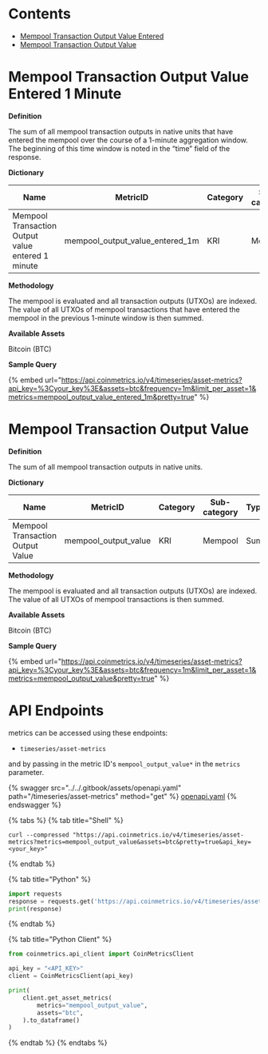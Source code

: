 # Contents

* [Mempool Transaction Output Value Entered](outputs.md#mempool_output_value_entered)
* [Mempool Transaction Output Value](outputs.md#mempool_output_value_entered)

# Mempool Transaction Output Value Entered 1 Minute<a href="#mempool_output_value_entered" id="mempool_output_value_entered"></a>

**Definition**

The sum of all mempool transaction outputs in native units that have entered the mempool over the course of a 1-minute aggregation window. The beginning of this time window is noted in the “time” field of the response.

**Dictionary**

| Name                                              | MetricID                            | Category | Sub-category | Type | Unit         | Interval |
| ------------------------------------------------- | ----------------------------------- | -------- | ------------ | ---- | ------------ | -------- |
| Mempool Transaction Output value entered 1 minute | mempool\_output\_value\_entered\_1m | KRI      | Mempool      | Sum  | Native Units | 1m       |

**Methodology**

The mempool is evaluated and all transaction outputs (UTXOs) are indexed. The value of all UTXOs of mempool transactions that have entered the mempool in the previous 1-minute window is then summed.

**Available Assets**

Bitcoin (BTC)

**Sample Query**

{% embed url="https://api.coinmetrics.io/v4/timeseries/asset-metrics?api_key=%3Cyour_key%3E&assets=btc&frequency=1m&limit_per_asset=1&metrics=mempool_output_value_entered_1m&pretty=true" %}


# Mempool Transaction Output Value<a href="#mempool_output_value " id="mempool_output_value"></a>

**Definition**

The sum of all mempool transaction outputs in native units.

**Dictionary**

| Name                             | MetricID               | Category | Sub-category | Type | Unit         | Interval |
| -------------------------------- | ---------------------- | -------- | ------------ | ---- | ------------ | -------- |
| Mempool Transaction Output Value | mempool\_output\_value | KRI      | Mempool      | Sum  | Native Units | 1m       |

**Methodology**

The mempool is evaluated and all transaction outputs (UTXOs) are indexed. The value of all UTXOs of mempool transactions is then summed.

**Available Assets**&#x20;

Bitcoin (BTC)

**Sample Query**

{% embed url="https://api.coinmetrics.io/v4/timeseries/asset-metrics?api_key=%3Cyour_key%3E&assets=btc&frequency=1m&limit_per_asset=1&metrics=mempool_output_value&pretty=true" %}

# API Endpoints

<Subcategory> metrics can be accessed using these endpoints:

* `timeseries/asset-metrics`

and by passing in the metric ID's `mempool_output_value*` in the `metrics` parameter.

{% swagger src="../../.gitbook/assets/openapi.yaml" path="/timeseries/asset-metrics" method="get" %}
[openapi.yaml](../../.gitbook/assets/openapi.yaml)
{% endswagger %}

{% tabs %}
{% tab title="Shell" %}
```shell
curl --compressed "https://api.coinmetrics.io/v4/timeseries/asset-metrics?metrics=mempool_output_value&assets=btc&pretty=true&api_key=<your_key>"
```
{% endtab %}

{% tab title="Python" %}
```python
import requests
response = requests.get('https://api.coinmetrics.io/v4/timeseries/asset-metrics?metrics=mempool_output_value&assets=btc&pretty=true&api_key=<your_key>').json()
print(response)
```
{% endtab %}

{% tab title="Python Client" %}
```python
from coinmetrics.api_client import CoinMetricsClient

api_key = "<API_KEY>"
client = CoinMetricsClient(api_key)

print(
    client.get_asset_metrics(
        metrics="mempool_output_value", 
        assets="btc",
    ).to_dataframe()
)
```
{% endtab %}
{% endtabs %}
